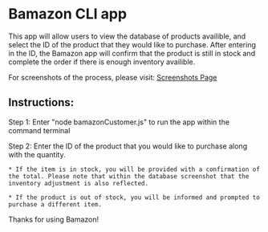 # Bamazon CLI app

This app will allow users to view the database of products availible, and select the ID of the product that they would like to purchase. After entering in the ID, the Bamazon app will confirm that the product is still in stock and complete the order if there is enough inventory availible.

For screenshots of the process, please visit: 
[Screenshots Page](https://github.com/Jihanna02/bamazon/tree/master/screenshots)

## Instructions:

Step 1: Enter "node bamazonCustomer.js" to run the app within the command terminal

Step 2: Enter the ID of the product that you would like to purchase along with the quantity.

	* If the item is in stock, you will be provided with a confirmation of the total. Please note that within the database screenshot that the inventory adjustment is also reflected.

	* If the product is out of stock, you will be informed and prompted to purchase a different item.

Thanks for using Bamazon! 
